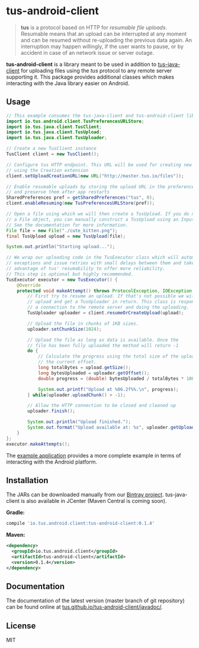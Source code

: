 # tus-android-client

> **tus** is a protocol based on HTTP for *resumable file uploads*. Resumable
> means that an upload can be interrupted at any moment and can be resumed without
> re-uploading the previous data again. An interruption may happen willingly, if
> the user wants to pause, or by accident in case of an network issue or server
> outage.

**tus-android-client** is a library meant to be used in addition to [tus-java-client](https://github.com/tus/tus-java-client) for uploading files using the *tus* protocol to any remote server supporting it. This package provides additional classes which makes interacting with the Java library easier on Android.

## Usage

```java
// This example consumes the tus-java-client and tus-android-client libraries
import io.tus.android.client.TusPreferencesURLStore;
import io.tus.java.client.TusClient;
import io.tus.java.client.TusUpload;
import io.tus.java.client.TusUploader;

// Create a new TusClient instance
TusClient client = new TusClient();

// Configure tus HTTP endpoint. This URL will be used for creating new uploads
// using the Creation extension
client.setUploadCreationURL(new URL("http://master.tus.io/files"));

// Enable resumable uploads by storing the upload URL in the preferences
// and preserve them after app restarts
SharedPreferences pref = getSharedPreferences("tus", 0);
client.enableResuming(new TusPreferencesURLStore(pref));

// Open a file using which we will then create a TusUpload. If you do not have
// a File object, you can manually construct a TusUpload using an InputStream.
// See the documentation for more information.
File file = new File("./cute_kitten.png");
final TusUpload upload = new TusUpload(file);

System.out.println("Starting upload...");

// We wrap our uploading code in the TusExecutor class which will automatically catch
// exceptions and issue retries with small delays between them and take fully
// advantage of tus' resumability to offer more reliability.
// This step is optional but highly recommended.
TusExecutor executor = new TusExecutor() {
    @Override
    protected void makeAttempt() throws ProtocolException, IOException {
        // First try to resume an upload. If that's not possible we will create a new
        // upload and get a TusUploader in return. This class is responsible for opening
        // a connection to the remote server and doing the uploading.
        TusUploader uploader = client.resumeOrCreateUpload(upload);

        // Upload the file in chunks of 1KB sizes.
        uploader.setChunkSize(1024);

        // Upload the file as long as data is available. Once the
        // file has been fully uploaded the method will return -1
        do {
            // Calculate the progress using the total size of the uploading file and
            // the current offset.
            long totalBytes = upload.getSize();
            long bytesUploaded = uploader.getOffset();
            double progress = (double) bytesUploaded / totalBytes * 100;

            System.out.printf("Upload at %06.2f%%.\n", progress);
        } while(uploader.uploadChunk() > -1);

        // Allow the HTTP connection to be closed and cleaned up
        uploader.finish();

        System.out.println("Upload finished.");
        System.out.format("Upload available at: %s", uploader.getUploadURL().toString());
    }
};
executor.makeAttempts();

```

The [example application](/example/src/main/java/io/tus/android/example/MainActivity.java) provides a more complete example in terms of interacting with the Android platform.

## Installation

The JARs can be downloaded manually from our [Bintray project](https://bintray.com/tus/maven/tus-android-client/view#files). tus-java-client is also available in JCenter (Maven Central is coming soon).

**Gradle:**

```groovy
compile 'io.tus.android.client:tus-android-client:0.1.4'
```

**Maven:**

```xml
<dependency>
  <groupId>io.tus.android.client</groupId>
  <artifactId>tus-android-client</artifactId>
  <version>0.1.4</version>
</dependency>
```

## Documentation

The documentation of the latest version (master branch of git repository) can be found online at [tus.github.io/tus-android-client/javadoc/](https://tus.github.io/tus-android-client/javadoc/).

## License

MIT
